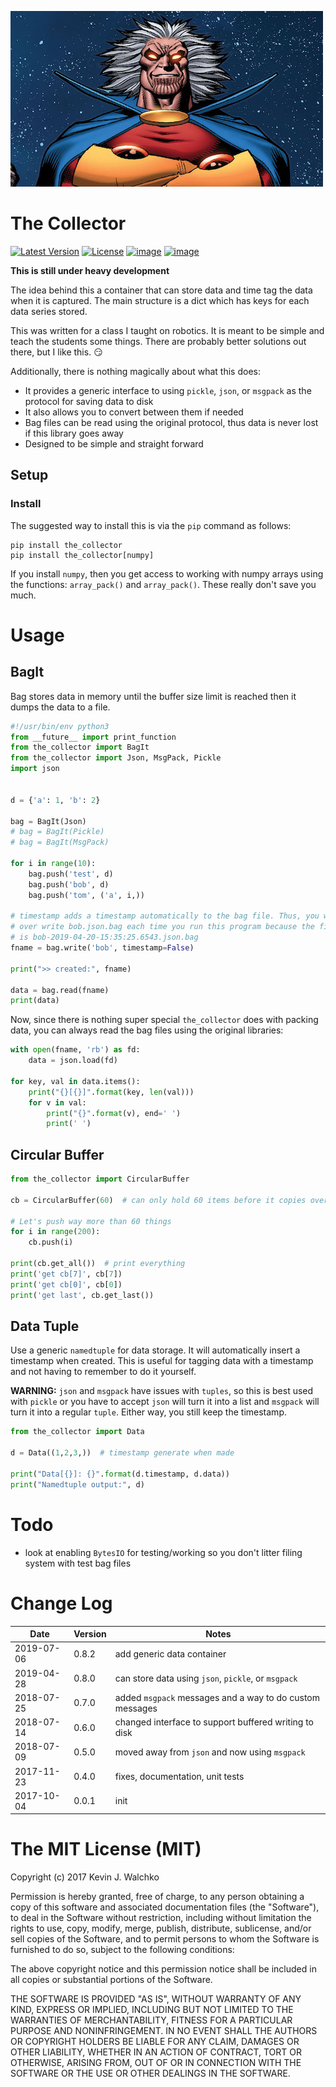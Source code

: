 [![image](https://raw.githubusercontent.com/MomsFriendlyRobotCompany/the-collector/master/pics/header.jpg)](https://github.com/MomsFriendlyRobotCompany/the-collector)

# The Collector

[![Latest Version](https://img.shields.io/pypi/v/the-collector.svg)](https://pypi.python.org/pypi/the-collector/)
[![License](https://img.shields.io/pypi/l/the-collector.svg)](https://pypi.python.org/pypi/the-collector/)
[![image](https://img.shields.io/pypi/pyversions/the-collector.svg)](https://pypi.python.org/pypi/the-collector)
[![image](https://img.shields.io/pypi/format/the-collector.svg)](https://pypi.python.org/pypi/the-collector)

**This is still under heavy development**

The idea behind this a container that can store data and time tag the
data when it is captured. The main structure is a dict which has keys
for each data series stored.

This was written for a class I taught on robotics. It is meant to be simple and
teach the students some things. There are probably better solutions out there,
but I like this. :smirk:

Additionally, there is nothing magically about what this does:

- It provides a generic interface to using `pickle`, `json`, or `msgpack` as
the protocol for saving data to disk
- It also allows you to convert between them if needed
- Bag files can be read using the original protocol, thus data is never lost
if this library goes away
- Designed to be simple and straight forward

## Setup

### Install

The suggested way to install this is via the `pip` command as follows:

    pip install the_collector
    pip install the_collector[numpy]

If you install `numpy`, then you get access to working with numpy arrays
using the functions: `array_pack()` and `array_pack()`. These really don't
save you much.

# Usage

## BagIt

Bag stores data in memory until the buffer size limit is reached then it dumps
the data to a file.

```python
#!/usr/bin/env python3
from __future__ import print_function
from the_collector import BagIt
from the_collector import Json, MsgPack, Pickle
import json


d = {'a': 1, 'b': 2}

bag = BagIt(Json)
# bag = BagIt(Pickle)
# bag = BagIt(MsgPack)

for i in range(10):
    bag.push('test', d)
    bag.push('bob', d)
    bag.push('tom', ('a', i,))

# timestamp adds a timestamp automatically to the bag file. Thus, you won't
# over write bob.json.bag each time you run this program because the filename
# is bob-2019-04-20-15:35:25.6543.json.bag
fname = bag.write('bob', timestamp=False)

print(">> created:", fname)

data = bag.read(fname)
print(data)
```

Now, since there is nothing super special `the_collector` does with packing
data, you can always read the bag files using the original libraries:

```python
with open(fname, 'rb') as fd:
    data = json.load(fd)

for key, val in data.items():
    print("{}[{}]".format(key, len(val)))
    for v in val:
        print("{}".format(v), end=' ')
        print(' ')
```

## Circular Buffer

```python
from the_collector import CircularBuffer

cb = CircularBuffer(60)  # can only hold 60 items before it copies over data

# Let's push way more than 60 things
for i in range(200):
    cb.push(i)

print(cb.get_all())  # print everything
print('get cb[7]', cb[7])
print('get cb[0]', cb[0])
print('get last', cb.get_last())
```

## Data Tuple

Use a generic `namedtuple` for data storage. It will automatically insert a
timestamp when created. This is useful for tagging data with a timestamp and
not having to remember to do it yourself.

**WARNING:** `json` and `msgpack` have issues with `tuples`, so this is best
used with `pickle` or you have to accept `json` will turn it into a list and
`msgpack` will turn it into a regular `tuple`. Either way, you still keep the
timestamp.

```python
from the_collector import Data

d = Data((1,2,3,))  # timestamp generate when made

print("Data[{}]: {}".format(d.timestamp, d.data))
print("Namedtuple output:", d)
```

# Todo

- look at enabling `BytesIO` for testing/working so you don't litter filing system
with test bag files

# Change Log

Date        | Version| Notes
------------|--------|----------------------------------
2019-07-06  | 0.8.2  | add generic data container
2019-04-28  | 0.8.0  | can store data using `json`, `pickle`, or `msgpack`
2018-07-25  | 0.7.0  | added `msgpack` messages and a way to do custom messages
2018-07-14  | 0.6.0  | changed interface to support buffered writing to disk
2018-07-09  | 0.5.0  | moved away from `json` and now using `msgpack`
2017-11-23  | 0.4.0  | fixes, documentation, unit tests
2017-10-04  | 0.0.1  | init

# The MIT License (MIT)

Copyright (c) 2017 Kevin J. Walchko

Permission is hereby granted, free of charge, to any person obtaining a
copy of this software and associated documentation files (the
"Software"), to deal in the Software without restriction, including
without limitation the rights to use, copy, modify, merge, publish,
distribute, sublicense, and/or sell copies of the Software, and to
permit persons to whom the Software is furnished to do so, subject to
the following conditions:

The above copyright notice and this permission notice shall be included
in all copies or substantial portions of the Software.

THE SOFTWARE IS PROVIDED "AS IS", WITHOUT WARRANTY OF ANY KIND,
EXPRESS OR IMPLIED, INCLUDING BUT NOT LIMITED TO THE WARRANTIES OF
MERCHANTABILITY, FITNESS FOR A PARTICULAR PURPOSE AND NONINFRINGEMENT.
IN NO EVENT SHALL THE AUTHORS OR COPYRIGHT HOLDERS BE LIABLE FOR ANY
CLAIM, DAMAGES OR OTHER LIABILITY, WHETHER IN AN ACTION OF CONTRACT,
TORT OR OTHERWISE, ARISING FROM, OUT OF OR IN CONNECTION WITH THE
SOFTWARE OR THE USE OR OTHER DEALINGS IN THE SOFTWARE.
